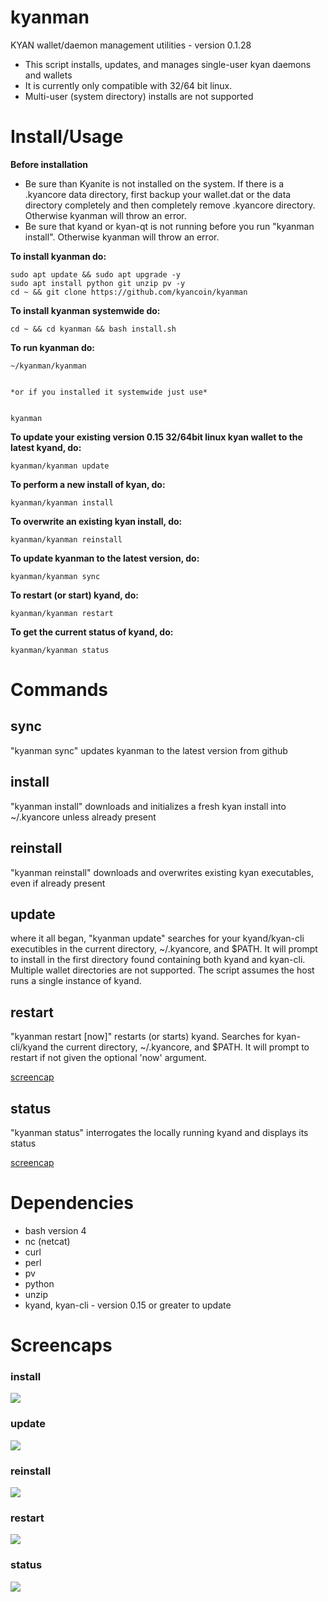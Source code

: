 # kyanman

KYAN wallet/daemon management utilities - version 0.1.28

* This script installs, updates, and manages single-user kyan daemons and wallets
* It is currently only compatible with 32/64 bit linux.
* Multi-user (system directory) installs are not supported

# Install/Usage

**Before installation**
* Be sure than Kyanite is not installed on the system. If there is a .kyancore data directory, first backup your wallet.dat or the data directory completely and then completely remove .kyancore directory. Otherwise kyanman will throw an error.
* Be sure that kyand or kyan-qt is not running before you run "kyanman install". Otherwise kyanman will throw an error.

**To install kyanman do:**

    sudo apt update && sudo apt upgrade -y
    sudo apt install python git unzip pv -y
    cd ~ && git clone https://github.com/kyancoin/kyanman

**To install kyanman systemwide do:**

    cd ~ && cd kyanman && bash install.sh

**To run kyanman do:**

    ~/kyanman/kyanman


	*or if you installed it systemwide just use*
    

	kyanman


**To update your existing version 0.15 32/64bit linux kyan wallet to the latest kyand, do:**

    kyanman/kyanman update

**To perform a new install of kyan, do:**

    kyanman/kyanman install

**To overwrite an existing kyan install, do:**

    kyanman/kyanman reinstall

**To update kyanman to the latest version, do:**

    kyanman/kyanman sync

**To restart (or start) kyand, do:**

    kyanman/kyanman restart

**To get the current status of kyand, do:**

    kyanman/kyanman status


# Commands

## sync

"kyanman sync" updates kyanman to the latest version from github

## install

"kyanman install" downloads and initializes a fresh kyan install into ~/.kyancore
unless already present

## reinstall

"kyanman reinstall" downloads and overwrites existing kyan executables, even if
already present

## update

where it all began, "kyanman update" searches for your kyand/kyan-cli
executibles in the current directory, ~/.kyancore, and $PATH.  It will prompt
to install in the first directory found containing both kyand and kyan-cli.
Multiple wallet directories are not supported. The script assumes the host runs
a single instance of kyand.

## restart

"kyanman restart [now]" restarts (or starts) kyand. Searches for kyan-cli/kyand
the current directory, ~/.kyancore, and $PATH. It will prompt to restart if not
given the optional 'now' argument.

<a href="#restart-1">screencap</a>

## status

"kyanman status" interrogates the locally running kyand and displays its status

<a href="#status-1">screencap</a>

# Dependencies

* bash version 4
* nc (netcat)
* curl
* perl
* pv
* python
* unzip
* kyand, kyan-cli - version 0.15 or greater to update

# Screencaps

### install

<img src="https://raw.githubusercontent.com/kyancoin/kyanman/master/screencaps/kyanman_0.1-install.png">

### update

<img src="https://raw.githubusercontent.com/kyancoin/kyanman/master/screencaps/kyanman_0.1-update.png">

### reinstall

<img src="https://raw.githubusercontent.com/kyancoin/kyanman/master/screencaps/kyanman_0.1-reinstall.png">

### restart

<img src="https://raw.githubusercontent.com/kyancoin/kyanman/master/screencaps/kyanman_0.1-restart.png">

### status

<img src="https://raw.githubusercontent.com/kyancoin/kyanman/master/screencaps/kyanman_0.1-status.png">

